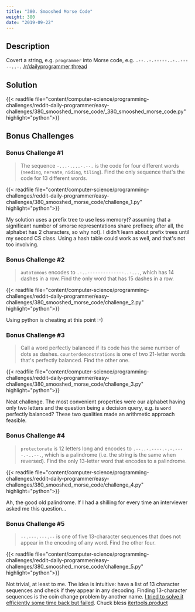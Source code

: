 ```yaml
---
title: "380. Smooshed Morse Code"
weight: 380
date: "2019-09-22"
---
```


## Description

Covert a string, e.g. `programmer` into Morse code, e.g. `.--..-.-----..-..-----..-.` [/r/dailyprogrammer thread](https://www.reddit.com/r/dailyprogrammer/comments/cmd1hb/20190805_challenge_380_easy_smooshed_morse_code_1/)

## Solution

{{< readfile
    file="content/computer-science/programming-challenges/reddit-daily-programmer/easy-challenges/380_smooshed_morse_code/_380_smooshed_morse_code.py"
    highlight="python">}}

## Bonus Challenges

### Bonus Challenge #1

> The sequence `-...-....-.--.` is the code for four different words (`needing`, `nervate`, `niding`, `tiling`). Find the only sequence that's the code for 13 different words.

{{< readfile
    file="content/computer-science/programming-challenges/reddit-daily-programmer/easy-challenges/380_smooshed_morse_code/challenge_1.py"
    highlight="python">}}

My solution uses a prefix tree to use less memory(? assuming that a significant number of smorse representations share prefixes; after all, the alphabet has 2 characters, so why not). I didn't learn about prefix trees until my second CS class. Using a hash table could work as well, and that's not too involving.

### Bonus Challenge #2

> `autotomous` encodes to `.-..--------------..-...`, which has 14 dashes in a row. Find the only word that has 15 dashes in a row.

{{< readfile
    file="content/computer-science/programming-challenges/reddit-daily-programmer/easy-challenges/380_smooshed_morse_code/challenge_2.py"
    highlight="python">}}

Using python is cheating at this point :-)

### Bonus Challenge #3

> Call a word perfectly balanced if its code has the same number of dots as dashes. `counterdemonstrations` is one of two 21-letter words that's perfectly balanced. Find the other one.

{{< readfile
    file="content/computer-science/programming-challenges/reddit-daily-programmer/easy-challenges/380_smooshed_morse_code/challenge_3.py"
    highlight="python">}}

Neat challenge. The most convenient properties were our alphabet having only two letters and the question being a decision query, e.g. is `word` perfectly balanced? These two qualities made an arithmetic approach feasible.

### Bonus Challenge #4

> `protectorate` is 12 letters long and encodes to `.--..-.----.-.-.----.-..--.`, which is a palindrome (i.e. the string is the same when reversed). Find the only 13-letter word that encodes to a palindrome.

{{< readfile
    file="content/computer-science/programming-challenges/reddit-daily-programmer/easy-challenges/380_smooshed_morse_code/challenge_4.py"
    highlight="python">}}

Ah, the good old palindrome. If I had a shilling for every time an interviewer asked me this question...

### Bonus Challenge #5

> `--.---.---.--` is one of five 13-character sequences that does not appear in the encoding of any word. Find the other four.

{{< readfile
    file="content/computer-science/programming-challenges/reddit-daily-programmer/easy-challenges/380_smooshed_morse_code/challenge_5.py"
    highlight="python">}}

Not trivial, at least to me. The idea is intuitive: have a list of 13 character sequences and check if they appear in any decoding. Finding 13-character sequences is the coin change problem by another name. [I tried to solve it efficiently some time back but failed](https://cards.c13u.com/browse/?cardID=5bb248d57c2b5b00046da685). Chuck bless [itertools.product](https://docs.python.org/3.7/library/itertools.html#itertools.product)
